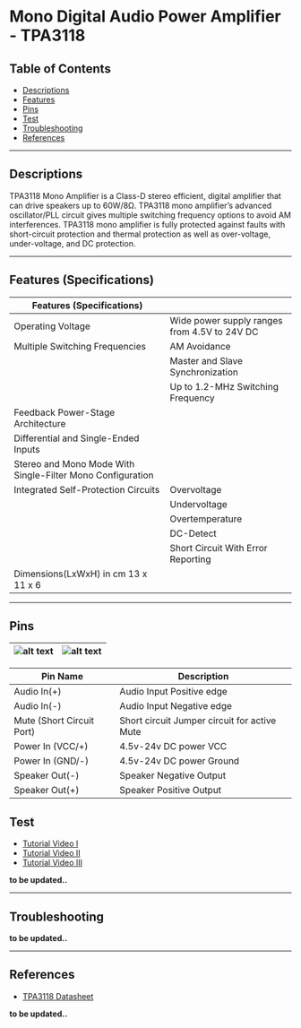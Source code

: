 # Mono Digital Audio Power Amplifier - TPA3118

## Table of Contents

-   [Descriptions](#descriptions)
-   [Features](#features)
-   [Pins](#pins)
-   [Test](#test-code)
-   [Troubleshooting](#troubleshooting)
-   [References](#references)

---

## Descriptions

TPA3118 Mono Amplifier is a Class-D stereo efficient, digital amplifier that can drive speakers up to 60W/8Ω. TPA3118 mono amplifier’s advanced oscillator/PLL circuit gives multiple switching frequency options to avoid AM interferences. TPA3118 mono amplifier is fully protected against faults with short-circuit protection and thermal protection as well as over-voltage, under-voltage, and DC protection.

---

## Features (Specifications)

| Features (Specifications)                                  |                                              |
| ---------------------------------------------------------- | -------------------------------------------- |
| Operating Voltage                                          | Wide power supply ranges from 4.5V to 24V DC |
| Multiple Switching Frequencies                             | AM Avoidance                                 |
|                                                            | Master and Slave Synchronization             |
|                                                            | Up to 1.2-MHz Switching Frequency            |
| Feedback Power-Stage Architecture                          |                                              |
| Differential and Single-Ended Inputs                       |                                              |
| Stereo and Mono Mode With Single-Filter Mono Configuration |                                              |
| Integrated Self-Protection Circuits                        | Overvoltage                                  |
|                                                            | Undervoltage                                 |
|                                                            | Overtemperature                              |
|                                                            | DC-Detect                                    |
|                                                            | Short Circuit With Error Reporting           |
| Dimensions(LxWxH) in cm 13 x 11 x 6                        |                                              |

---

## Pins

| ![alt text](https://bit.ly/3wEc1j6 'TPA3118') | ![alt text](https://bit.ly/3uBPMIZ 'TPA3118') |
| --------------------------------------------- | --------------------------------------------- |

| Pin Name                  | Description                                  |
| ------------------------- | -------------------------------------------- |
| Audio In(+)               | Audio Input Positive edge                    |
| Audio In(-)               | Audio Input Negative edge                    |
| Mute (Short Circuit Port) | Short circuit Jumper circuit for active Mute |
| Power In (VCC/+)          | 4.5v-24v DC power VCC                        |
| Power In (GND/-)          | 4.5v-24v DC power Ground                     |
| Speaker Out(-)            | Speaker Negative Output                      |
| Speaker Out(+)            | Speaker Positive Output                      |

## Test

-   [Tutorial Video I](https://youtu.be/cFMbHAuAu6I)
-   [Tutorial Video II](https://youtu.be/NydlZAuXlnM)
-   [Tutorial Video III](https://youtu.be/tmDF0euwvb0)

**to be updated..**

---

## Troubleshooting

**to be updated..**

---

## References

-   [TPA3118 Datasheet](https://bit.ly/3wCHQc7)

**to be updated..**
